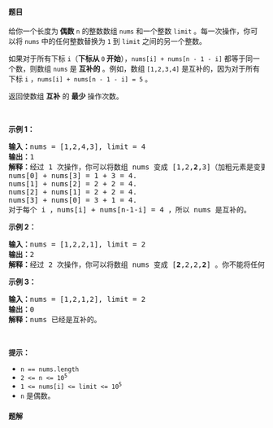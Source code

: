 #### 题目
<p>给你一个长度为<strong> 偶数</strong> <code>n</code> 的整数数组 <code>nums</code> 和一个整数 <code>limit</code> 。每一次操作，你可以将 <code>nums</code> 中的任何整数替换为 <code>1</code> 到 <code>limit</code> 之间的另一个整数。</p>

<p>如果对于所有下标 <code>i</code>（<strong>下标从 </strong><code>0</code><strong> 开始</strong>），<code>nums[i] + nums[n - 1 - i]</code> 都等于同一个数，则数组 <code>nums</code> 是 <strong>互补的</strong> 。例如，数组 <code>[1,2,3,4]</code> 是互补的，因为对于所有下标 <code>i</code> ，<code>nums[i] + nums[n - 1 - i] = 5</code> 。</p>

<p>返回使数组 <strong>互补</strong> 的 <strong>最少</strong> 操作次数。</p>

<p> </p>

<p><strong>示例 1：</strong></p>

<pre>
<strong>输入：</strong>nums = [1,2,4,3], limit = 4
<strong>输出：</strong>1
<strong>解释：</strong>经过 1 次操作，你可以将数组 nums 变成 [1,2,<strong>2</strong>,3]（加粗元素是变更的数字）：
nums[0] + nums[3] = 1 + 3 = 4.
nums[1] + nums[2] = 2 + 2 = 4.
nums[2] + nums[1] = 2 + 2 = 4.
nums[3] + nums[0] = 3 + 1 = 4.
对于每个 i ，nums[i] + nums[n-1-i] = 4 ，所以 nums 是互补的。
</pre>

<p><strong>示例 2：</strong></p>

<pre>
<strong>输入：</strong>nums = [1,2,2,1], limit = 2
<strong>输出：</strong>2
<strong>解释：</strong>经过 2 次操作，你可以将数组 nums 变成 [<strong>2</strong>,2,2,<strong>2</strong>] 。你不能将任何数字变更为 3 ，因为 3 > limit 。
</pre>

<p><strong>示例 3：</strong></p>

<pre>
<strong>输入：</strong>nums = [1,2,1,2], limit = 2
<strong>输出：</strong>0
<strong>解释：</strong>nums 已经是互补的。
</pre>

<p> </p>

<p><strong>提示：</strong></p>

<ul>
	<li><code>n == nums.length</code></li>
	<li><code>2 <= n <= 10<sup>5</sup></code></li>
	<li><code>1 <= nums[i] <= limit <= 10<sup>5</sup></code></li>
	<li><code>n</code> 是偶数。</li>
</ul>


 #### 题解